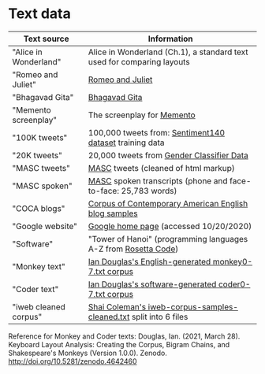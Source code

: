 # Text data

| Text source | Information |
| --- | --- |
| "Alice in Wonderland" | Alice in Wonderland (Ch.1), a standard text used for comparing layouts |
| "Romeo and Juliet" | [Romeo and Juliet](https://www.fulltextarchive.com/page/Romeo-and-Juliet1/) |
| "Bhagavad Gita" | [Bhagavad Gita](https://www.gutenberg.org/files/2388/2388-h/2388-h.htm) |
| "Memento screenplay" | The screenplay for [Memento](https://www.dailyscript.com/scripts/memento.html) |
| "100K tweets" | 100,000 tweets from: [Sentiment140 dataset](https://data.world/data-society/twitter-user-data) training data |
| "20K tweets" | 20,000 tweets from [Gender Classifier Data](https://www.kaggle.com/crowdflower/twitter-user-gender-classification) |
| "MASC tweets" | [MASC](http://www.anc.org/data/masc/corpus/) tweets (cleaned of html markup) |
| "MASC spoken" | [MASC](http://www.anc.org/data/masc/corpus/) spoken transcripts (phone and face-to-face: 25,783 words) |
| "COCA blogs" | [Corpus of Contemporary American English](https://www.english-corpora.org/coca/) [blog samples](https://www.corpusdata.org/) |
| "Google website" | [Google home page](https://google.com) (accessed 10/20/2020) |
| "Software" | "Tower of Hanoi" (programming languages A-Z from [Rosetta Code](https://rosettacode.org/wiki/Towers_of_Hanoi)) |
| "Monkey text" | [Ian Douglas's English-generated monkey0-7.txt corpus](https://zenodo.org/record/4642460) |
| "Coder text" | [Ian Douglas's software-generated coder0-7.txt corpus](https://zenodo.org/record/4642460) |
| "iweb cleaned corpus" | [Shai Coleman's iweb-corpus-samples-cleaned.txt](https://colemak.com/pub/corpus/iweb-corpus-samples-cleaned.txt.xz) split into 6 files|

Reference for Monkey and Coder texts:
Douglas, Ian. (2021, March 28). Keyboard Layout Analysis: Creating the Corpus, Bigram Chains, and Shakespeare's Monkeys (Version 1.0.0). Zenodo. http://doi.org/10.5281/zenodo.4642460
